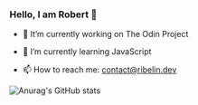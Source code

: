### Hello, I am Robert 👋

<!--
**rardev/rardev** is a ✨ _special_ ✨ repository because its `README.md` (this file) appears on your GitHub profile.

Here are some ideas to get you started:
- 👯 I’m looking to collaborate on ...
- 🤔 I’m looking for help with ...
- ⚡ Fun fact: ...
- 💬 Ask me about ...



-->

- 🔭 It’m currently working on The Odin Project
- 🌱 I’m currently learning JavaScript



- 📫 How to reach me: contact@ribelin.dev


![Anurag's GitHub stats](https://github-readme-stats.vercel.app/api?username=rardev&show_icons=true&theme=gruvbox)

